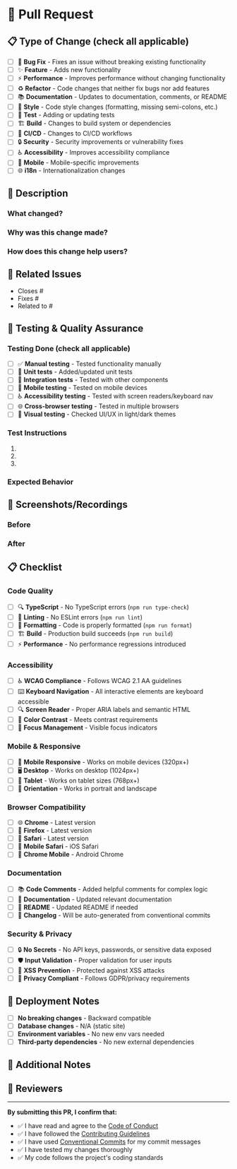 <!--
🚀 Thanks for contributing to GitHub Profile README Generator V2!

Before submitting your Pull Request, please ensure you've done the following:
📖 Read the Contributing Guide: https://github.com/rahuldkjain/github-profile-readme-generator/blob/master/CONTRIBUTING.md
📖 Read the Code of Conduct: https://github.com/rahuldkjain/github-profile-readme-generator/blob/master/CODE_OF_CONDUCT.md
🔄 Follow our Commit Convention: https://github.com/rahuldkjain/github-profile-readme-generator/blob/master/COMMIT_CONVENTION.md
👷‍♀️ Create focused, single-purpose PRs
✅ Test your changes thoroughly
📝 Use conventional commit messages (feat:, fix:, docs:, etc.)
📗 Update documentation and add screenshots for UI changes

For Work In Progress PRs, please use the Draft PR feature.
Avoid force-pushing after receiving reviews unless requested.
-->

# 🔄 Pull Request

## 📋 **Type of Change** (check all applicable)

- [ ] 🐛 **Bug Fix** - Fixes an issue without breaking existing functionality
- [ ] ✨ **Feature** - Adds new functionality
- [ ] ⚡ **Performance** - Improves performance without changing functionality
- [ ] ♻️ **Refactor** - Code changes that neither fix bugs nor add features
- [ ] 📚 **Documentation** - Updates to documentation, comments, or README
- [ ] 🎨 **Style** - Code style changes (formatting, missing semi-colons, etc.)
- [ ] 🧪 **Test** - Adding or updating tests
- [ ] 🏗️ **Build** - Changes to build system or dependencies
- [ ] 👷 **CI/CD** - Changes to CI/CD workflows
- [ ] 🔒 **Security** - Security improvements or vulnerability fixes
- [ ] ♿ **Accessibility** - Improves accessibility compliance
- [ ] 📱 **Mobile** - Mobile-specific improvements
- [ ] 🌐 **i18n** - Internationalization changes

## 📖 **Description**

<!-- Provide a clear and concise description of what this PR does -->

### **What changed?**

<!-- Describe the changes made -->

### **Why was this change made?**

<!-- Explain the motivation behind this change -->

### **How does this change help users?**

<!-- Describe the user benefit -->

## 🔗 **Related Issues**

<!-- Link related issues using keywords: Closes #123, Fixes #456, Related to #789 -->

- Closes #
- Fixes #
- Related to #

## 🧪 **Testing & Quality Assurance**

### **Testing Done** (check all applicable)

- [ ] ✅ **Manual testing** - Tested functionality manually
- [ ] 🧪 **Unit tests** - Added/updated unit tests
- [ ] 🔄 **Integration tests** - Tested with other components
- [ ] 📱 **Mobile testing** - Tested on mobile devices
- [ ] ♿ **Accessibility testing** - Tested with screen readers/keyboard nav
- [ ] 🌐 **Cross-browser testing** - Tested in multiple browsers
- [ ] 🎨 **Visual testing** - Checked UI/UX in light/dark themes

### **Test Instructions**

<!-- Provide step-by-step instructions for reviewers to test your changes -->

1.
2.
3.

### **Expected Behavior**

<!-- Describe what should happen when testing -->

## 📸 **Screenshots/Recordings**

<!--
For UI changes, please include:
- Before/after screenshots
- Mobile screenshots
- Dark/light theme screenshots
- Screen recordings for complex interactions
-->

### **Before**

<!-- Screenshot/description of current state -->

### **After**

<!-- Screenshot/description of new state -->

## 📋 **Checklist**

### **Code Quality**

- [ ] 🔍 **TypeScript** - No TypeScript errors (`npm run type-check`)
- [ ] 🧹 **Linting** - No ESLint errors (`npm run lint`)
- [ ] 🎨 **Formatting** - Code is properly formatted (`npm run format`)
- [ ] 🏗️ **Build** - Production build succeeds (`npm run build`)
- [ ] ⚡ **Performance** - No performance regressions introduced

### **Accessibility**

- [ ] ♿ **WCAG Compliance** - Follows WCAG 2.1 AA guidelines
- [ ] ⌨️ **Keyboard Navigation** - All interactive elements are keyboard accessible
- [ ] 🔍 **Screen Reader** - Proper ARIA labels and semantic HTML
- [ ] 🎨 **Color Contrast** - Meets contrast requirements
- [ ] 🎯 **Focus Management** - Visible focus indicators

### **Mobile & Responsive**

- [ ] 📱 **Mobile Responsive** - Works on mobile devices (320px+)
- [ ] 🖥️ **Desktop** - Works on desktop (1024px+)
- [ ] 📐 **Tablet** - Works on tablet sizes (768px+)
- [ ] 🔄 **Orientation** - Works in portrait and landscape

### **Browser Compatibility**

- [ ] 🌐 **Chrome** - Latest version
- [ ] 🦊 **Firefox** - Latest version
- [ ] 🧭 **Safari** - Latest version
- [ ] 📱 **Mobile Safari** - iOS Safari
- [ ] 📱 **Chrome Mobile** - Android Chrome

### **Documentation**

- [ ] 📚 **Code Comments** - Added helpful comments for complex logic
- [ ] 📖 **Documentation** - Updated relevant documentation
- [ ] 📝 **README** - Updated README if needed
- [ ] 🔄 **Changelog** - Will be auto-generated from conventional commits

### **Security & Privacy**

- [ ] 🔒 **No Secrets** - No API keys, passwords, or sensitive data exposed
- [ ] 🛡️ **Input Validation** - Proper validation for user inputs
- [ ] 🔐 **XSS Prevention** - Protected against XSS attacks
- [ ] 🍪 **Privacy Compliant** - Follows GDPR/privacy requirements

## 🚀 **Deployment Notes**

<!-- Any special considerations for deployment -->

- [ ] **No breaking changes** - Backward compatible
- [ ] **Database changes** - N/A (static site)
- [ ] **Environment variables** - No new env vars needed
- [ ] **Third-party dependencies** - No new external dependencies

## 📝 **Additional Notes**

<!-- Any additional information, concerns, or context -->

## 👀 **Reviewers**

<!-- Tag specific reviewers if needed -->
<!-- @username for specific reviewers -->

---

**By submitting this PR, I confirm that:**

- ✅ I have read and agree to the [Code of Conduct](https://github.com/rahuldkjain/github-profile-readme-generator/blob/master/CODE_OF_CONDUCT.md)
- ✅ I have followed the [Contributing Guidelines](https://github.com/rahuldkjain/github-profile-readme-generator/blob/master/CONTRIBUTING.md)
- ✅ I have used [Conventional Commits](https://github.com/rahuldkjain/github-profile-readme-generator/blob/master/COMMIT_CONVENTION.md) for my commit messages
- ✅ I have tested my changes thoroughly
- ✅ My code follows the project's coding standards
